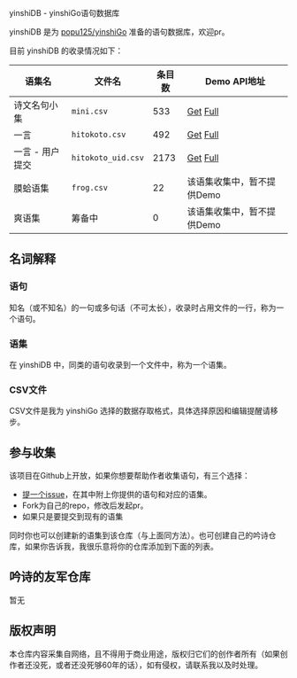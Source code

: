 yinshiDB - yinshiGo语句数据库

yinshiDB 是为 [popu125/yinshiGo](https://github.com/popu125/yinshiGo) 准备的语句数据库，欢迎pr。

目前 yinshiDB 的收录情况如下：

| 语集名       | 文件名                | 条目数  | Demo API地址                               |
| --------- | ------------------ | ---- | ---------------------------------------- |
| 诗文名句小集    | `mini.csv`         | 533  | [Get](https://yinshi.bobo.moe/mini/get) [Full](https://yinshi.bobo.moe/mini/full) |
| 一言        | `hitokoto.csv`     | 492  | [Get](https://yinshi.bobo.moe/hitokoto/get) [Full](https://yinshi.bobo.moe/hitokoto/full) |
| 一言 - 用户提交 | `hitokoto_uid.csv` | 2173 | [Get](https://yinshi.bobo.moe/hitokoto_uid/get) [Full](https://yinshi.bobo.moe/hitokoto_uid/full) |
| 膜蛤语集      | `frog.csv`         | 22   | 该语集收集中，暂不提供Demo                          |
| 爽语集       | 筹备中                | 0    | 该语集收集中，暂不提供Demo                          |

## 名词解释

### 语句

知名（或不知名）的一句或多句话（不可太长），收录时占用文件的一行，称为一个语句。

### 语集

在 yinshiDB 中，同类的语句收录到一个文件中，称为一个语集。

### CSV文件

CSV文件是我为 yinshiGo 选择的数据存取格式，具体选择原因和编辑提醒请移步[]()。

## 参与收集

该项目在Github上开放，如果你想要帮助作者收集语句，有三个选择：

- [提一个issue]()，在其中附上你提供的语句和对应的语集。
- Fork为自己的repo，修改后发起pr。
- 如果只是要提交到现有的语集

同时你也可以创建新的语集到该仓库（与上面同方法）。也可创建自己的吟诗仓库，如果你告诉我，我很乐意将你的仓库添加到下面的列表。

## 吟诗的友军仓库

暂无

## 版权声明

本仓库内容采集自网络，且不得用于商业用途，版权归它们的创作者所有（如果创作者还没死，或者还没死够60年的话），如有侵权，请联系我以及时处理。